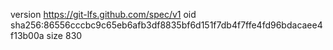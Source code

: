 version https://git-lfs.github.com/spec/v1
oid sha256:86556cccbc9c65eb6afb3df8835bf6d151f7db4f7ffe4fd96bdacaee4f13b00a
size 830
